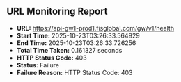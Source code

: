 ## URL Monitoring Report

- **URL:** https://api-gw1-prod1.fisglobal.com/gw/v1/health
- **Start Time:** 2025-10-23T03:26:33.564929
- **End Time:** 2025-10-23T03:26:33.726256
- **Total Time Taken:** 0.161327 seconds
- **HTTP Status Code:** 403
- **Status:** Failure
- **Failure Reason:** HTTP Status Code: 403
